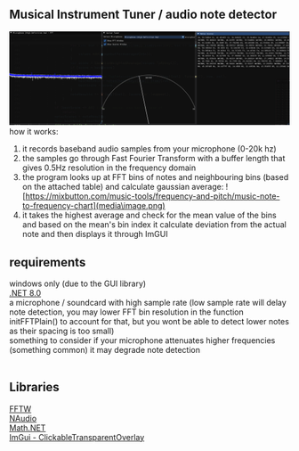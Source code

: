 ## Musical Instrument Tuner / audio note detector
![GUI](media\gui.png)
how it works:
1. it records baseband audio samples from your microphone (0-20k hz)
2. the samples go through Fast Fourier Transform with a buffer length that gives 0.5Hz resolution in the frequency domain
3. the program looks up at FFT bins of notes and neighbouring bins (based on the attached table) and calculate gaussian average:
![https://mixbutton.com/music-tools/frequency-and-pitch/music-note-to-frequency-chart](media\image.png)
4. it takes the highest average and check for the mean value of the bins and based on the mean's bin index it calculate deviation from the actual note and then displays it through ImGUI

## requirements
windows only (due to the GUI library)<br>
[.NET 8.0](https://dotnet.microsoft.com/en-us/download/dotnet/8.0)<br>
a microphone / soundcard with high sample rate (low sample rate will delay note detection, you may lower FFT bin resolution in the function initFFTPlain() to account for that, but you wont be able to detect lower notes as their spacing is too small)<br>
something to consider if your microphone attenuates higher frequencies (something common) it may degrade note detection
<br><br>
## Libraries<br>
[FFTW](https://github.com/ArgusMagnus/FFTW.NET)<br>
[NAudio](https://github.com/naudio/NAudio)<br>
[Math.NET](https://numerics.mathdotnet.com/)<br>
[ImGui - ClickableTransparentOverlay](https://github.com/zaafar/ClickableTransparentOverlay)
